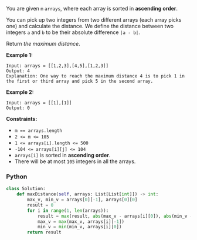 You are given  `m`  `arrays`, where each array is sorted in  **ascending order**.

You can pick up two integers from two different arrays (each array picks one) and calculate the distance. We define the
distance between two integers  `a`  and  `b`  to be their absolute difference  `|a - b|`.

Return  _the maximum distance_.

**Example 1:**

```
Input: arrays = [[1,2,3],[4,5],[1,2,3]]
Output: 4
Explanation: One way to reach the maximum distance 4 is to pick 1 in the first or third array and pick 5 in the second array.
```

**Example 2:**

```
Input: arrays = [[1],[1]]
Output: 0
```

**Constraints:**

- `m == arrays.length`
- `2 <= m <= 105`
- `1 <= arrays[i].length <= 500`
- `-104 <= arrays[i][j] <= 104`
- `arrays[i]`  is sorted in  **ascending order**.
- There will be at most  `105`  integers in all the arrays.

### Python

```python
class Solution:
    def maxDistance(self, arrays: List[List[int]]) -> int:
        max_v, min_v = arrays[0][-1], arrays[0][0]
        result = 0
        for i in range(1, len(arrays)):
            result = max(result, abs(max_v - arrays[i][0]), abs(min_v - arrays[i][-1]))
            max_v = max(max_v, arrays[i][-1])
            min_v = min(min_v, arrays[i][0])
        return result
```